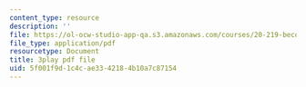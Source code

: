 ```yaml
---
content_type: resource
description: ''
file: https://ol-ocw-studio-app-qa.s3.amazonaws.com/courses/20-219-becoming-the-next-bill-nye-writing-and-hosting-the-educational-show-january-iap-2015/5f001f9d1c4cae3342184b10a7c87154_NGhXP83J24Q.pdf
file_type: application/pdf
resourcetype: Document
title: 3play pdf file
uid: 5f001f9d-1c4c-ae33-4218-4b10a7c87154
---
```


